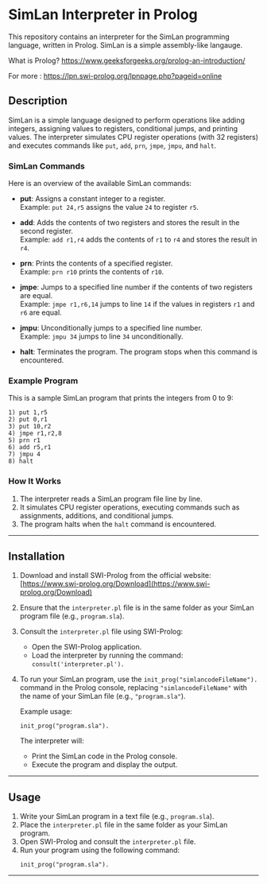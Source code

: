 # SimLan Interpreter in Prolog

This repository contains an interpreter for the SimLan programming language, written in Prolog. SimLan is a simple assembly-like langauge.

What is Prolog?
https://www.geeksforgeeks.org/prolog-an-introduction/

For more : https://lpn.swi-prolog.org/lpnpage.php?pageid=online
## Description

SimLan is a simple language designed to perform operations like adding integers, assigning values to registers, conditional jumps, and printing values. The interpreter simulates CPU register operations (with 32 registers) and executes commands like `put`, `add`, `prn`, `jmpe`, `jmpu`, and `halt`.

### SimLan Commands

Here is an overview of the available SimLan commands:

- **put**: Assigns a constant integer to a register.  
  Example: `put 24,r5` assigns the value `24` to register `r5`.

- **add**: Adds the contents of two registers and stores the result in the second register.  
  Example: `add r1,r4` adds the contents of `r1` to `r4` and stores the result in `r4`.

- **prn**: Prints the contents of a specified register.  
  Example: `prn r10` prints the contents of `r10`.

- **jmpe**: Jumps to a specified line number if the contents of two registers are equal.  
  Example: `jmpe r1,r6,14` jumps to line `14` if the values in registers `r1` and `r6` are equal.

- **jmpu**: Unconditionally jumps to a specified line number.  
  Example: `jmpu 34` jumps to line `34` unconditionally.

- **halt**: Terminates the program. The program stops when this command is encountered.

### Example Program

This is a sample SimLan program that prints the integers from 0 to 9:

```
1) put 1,r5
2) put 0,r1
3) put 10,r2
4) jmpe r1,r2,8
5) prn r1
6) add r5,r1
7) jmpu 4
8) halt
```

### How It Works

1. The interpreter reads a SimLan program file line by line.
2. It simulates CPU register operations, executing commands such as assignments, additions, and conditional jumps.
3. The program halts when the `halt` command is encountered.

---

## Installation

1. Download and install SWI-Prolog from the official website:  
   [https://www.swi-prolog.org/Download](https://www.swi-prolog.org/Download)

2. Ensure that the `interpreter.pl` file is in the same folder as your SimLan program file (e.g., `program.sla`).

3. Consult the `interpreter.pl` file using SWI-Prolog:
   - Open the SWI-Prolog application.
   - Load the interpreter by running the command:  
     `consult('interpreter.pl').`

4. To run your SimLan program, use the `init_prog("simlancodeFileName").` command in the Prolog console, replacing `"simlancodeFileName"` with the name of your SimLan file (e.g., `"program.sla"`).

   Example usage:
   ```
   init_prog("program.sla").
   ```

   The interpreter will:
   - Print the SimLan code in the Prolog console.
   - Execute the program and display the output.

---

## Usage

1. Write your SimLan program in a text file (e.g., `program.sla`).
2. Place the `interpreter.pl` file in the same folder as your SimLan program.
3. Open SWI-Prolog and consult the `interpreter.pl` file.
4. Run your program using the following command:
   ```
   init_prog("program.sla").
   ```

---
